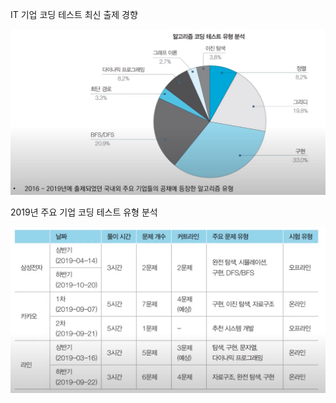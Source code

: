 IT 기업 코딩 테스트 최신 출제 경향

![](/.uploads/2021-08-08-23-36-40.png)

2019년 주요 기업 코딩 테스트 유형 분석

![](/.uploads/2021-08-08-23-37-22.png)